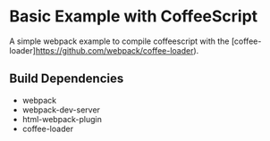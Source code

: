 # Basic Example with CoffeeScript

A simple webpack example to compile coffeescript with the
[coffee-loader]https://github.com/webpack/coffee-loader).

## Build Dependencies

- webpack
- webpack-dev-server
- html-webpack-plugin
- coffee-loader
